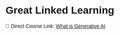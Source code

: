 <!DOCTYPE html>
<html lang="en">
<head>
  <meta charset="UTF-8">
  <title>Great Linked Learning</title>
  <script src="https://app.launchdarkly.com/snippet/ldclient.min.js"></script>
  <style>
    body {
      font-family: sans-serif;
      padding: 20px;
    }

    .btn {
      display: inline-block;
      padding: 10px 20px;
      background-color: #0073b1;
      color: white;
      text-decoration: none;
      border-radius: 5px;
    }

    .btn:hover {
      background-color: #005582;
    }
  </style>
</head>
<body>

  <h1>Great Linked Learning</h1>
  <p>🔗 Direct Course Link: 
    <a href="https://www.linkedin.com/learning/what-is-generative-ai?trk=share_ent_url&shareId=hxEWKtePTQi22R1Sannutg%3D%3D" target="_blank">
      What is Generative AI
    </a>
  </p>

  <div id="preview" style="display: none;">
    <h2>🎓 Preview Available</h2>
    <p>Click below to view the full course on LinkedIn Learning:</p>
    <a href="https://www.linkedin.com/learning/what-is-generative-ai?trk=share_ent_url&shareId=hxEWKtePTQi22R1Sannutg%3D%3D" target="_blank" class="btn">▶️ View Course</a>
    
    <h3>📺 Sample 4K Video</h3>
    <iframe
      width="100%"
      height="400"
      src="https://www.youtube.com/embed/sQ22pm-xvrE"
      frameborder="0"
      allow="accelerometer; autoplay; clipboard-write; encrypted-media; gyroscope; picture-in-picture"
      allowfullscreen
    ></iframe>
  </div>

  <script>
    // Initialize LaunchDarkly
    const ldClient = LDClient.initialize('6842e842905004094bb0f4d5', {
      key: 'course-preview',
      anonymous: true
    });

    // Check when LD is ready
    ldClient.on('ready', function() {
      const showPreview = ldClient.variation('course-preview', false);
      if (showPreview) {
        document.getElementById('preview').style.display = 'block';
      }
    });
  </script>

</body>
</html>
